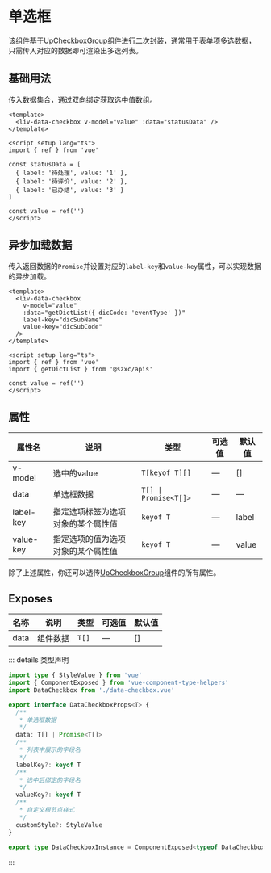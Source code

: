 # 单选框

该组件基于[UpCheckboxGroup](https://uiadmin.net/uview-plus/components/checkbox.html)组件进行二次封装，通常用于表单项多选数据，只需传入对应的数据即可渲染出多选列表。

## 基础用法

传入数据集合，通过双向绑定获取选中值数组。

```vue
<template>
  <liv-data-checkbox v-model="value" :data="statusData" />
</template>

<script setup lang="ts">
import { ref } from 'vue'

const statusData = [
  { label: '待处理', value: '1' },
  { label: '待评价', value: '2' },
  { label: '已办结', value: '3' }
]

const value = ref('')
</script>
```

## 异步加载数据

传入返回数据的`Promise`并设置对应的`label-key`和`value-key`属性，可以实现数据的异步加载。

```vue
<template>
  <liv-data-checkbox
    v-model="value"
    :data="getDictList({ dicCode: 'eventType' })"
    label-key="dicSubName"
    value-key="dicSubCode"
  />
</template>

<script setup lang="ts">
import { ref } from 'vue'
import { getDictList } from '@szxc/apis'

const value = ref('')
</script>
```

## 属性

| 属性名    | 说明                               | 类型                  | 可选值 | 默认值 |
| --------- | ---------------------------------- | --------------------- | ------ | ------ |
| v-model   | 选中的value                        | `T[keyof T][]`        | —      | []     |
| data      | 单选框数据                         | `T[] \| Promise<T[]>` | —      | —      |
| label-key | 指定选项标签为选项对象的某个属性值 | `keyof T`             | —      | label  |
| value-key | 指定选项的值为选项对象的某个属性值 | `keyof T`             | —      | value  |

除了上述属性，你还可以透传[UpCheckboxGroup](https://uiadmin.net/uview-plus/components/checkbox.html#checkbox-props)组件的所有属性。

## Exposes

| 名称 | 说明     | 类型  | 可选值 | 默认值 |
| ---- | -------- | ----- | ------ | ------ |
| data | 组件数据 | `T[]` | —      | []     |

::: details 类型声明

```ts
import type { StyleValue } from 'vue'
import { ComponentExposed } from 'vue-component-type-helpers'
import DataCheckbox from './data-checkbox.vue'

export interface DataCheckboxProps<T> {
  /**
   * 单选框数据
   */
  data: T[] | Promise<T[]>
  /**
   * 列表中展示的字段名
   */
  labelKey?: keyof T
  /**
   * 选中后绑定的字段名
   */
  valueKey?: keyof T
  /**
   * 自定义根节点样式
   */
  customStyle?: StyleValue
}

export type DataCheckboxInstance = ComponentExposed<typeof DataCheckbox>
```

:::
